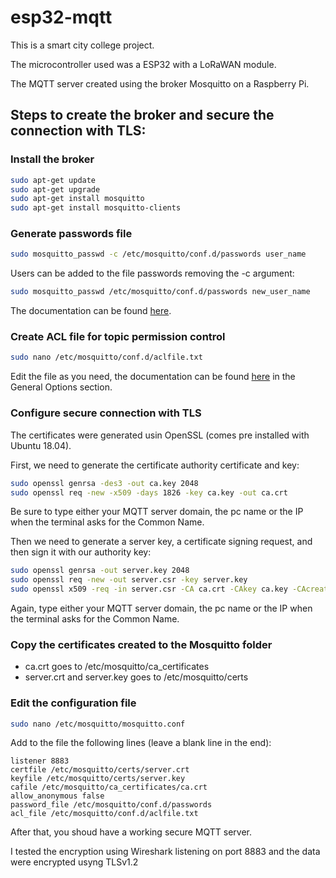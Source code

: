 # esp32-mqtt
This is a smart city college project.

The microcontroller used was a ESP32 with a LoRaWAN module.

The MQTT server created using the broker Mosquitto on a Raspberry Pi.

## Steps to create the broker and secure the connection with TLS:
### Install the broker
```bash
sudo apt-get update
sudo apt-get upgrade
sudo apt-get install mosquitto
sudo apt-get install mosquitto-clients
```
### Generate passwords file
```bash
sudo mosquitto_passwd -c /etc/mosquitto/conf.d/passwords user_name
```
Users can be added to the file passwords removing the -c argument:
```bash
sudo mosquitto_passwd /etc/mosquitto/conf.d/passwords new_user_name
```
The documentation can be found [here](https://mosquitto.org/man/mosquitto_passwd-1.html).
### Create ACL file for topic permission control
```bash
sudo nano /etc/mosquitto/conf.d/aclfile.txt
```
Edit the file as you need, the documentation can be found [here](https://mosquitto.org/man/mosquitto-conf-5.html) in the General Options section.
### Configure secure connection with TLS
The certificates were generated usin OpenSSL (comes pre installed with Ubuntu 18.04).

First, we need to generate the certificate authority certificate and key:
```bash
sudo openssl genrsa -des3 -out ca.key 2048
sudo openssl req -new -x509 -days 1826 -key ca.key -out ca.crt
```
Be sure to type either your MQTT server domain, the pc name or the IP when the terminal asks for the Common Name.

Then we need to generate a server key, a certificate signing request, and then sign it with our authority key:
```bash
sudo openssl genrsa -out server.key 2048
sudo openssl req -new -out server.csr -key server.key
sudo openssl x509 -req -in server.csr -CA ca.crt -CAkey ca.key -CAcreateserial -out server.crt -days 360
```
Again, type either your MQTT server domain, the pc name or the IP when the terminal asks for the Common Name.

### Copy the certificates created to the Mosquitto folder
- ca.crt goes to /etc/mosquitto/ca_certificates
- server.crt and server.key goes to /etc/mosquitto/certs

### Edit the configuration file
```bash
sudo nano /etc/mosquitto/mosquitto.conf
```
Add to the file the following lines (leave a blank line in the end):
```
listener 8883
certfile /etc/mosquitto/certs/server.crt
keyfile /etc/mosquitto/certs/server.key
cafile /etc/mosquitto/ca_certificates/ca.crt
allow_anonymous false
password_file /etc/mosquitto/conf.d/passwords
acl_file /etc/mosquitto/conf.d/aclfile.txt

```
After that, you shoud have a working secure MQTT server.

I tested the encryption using Wireshark listening on port 8883 and the data were encrypted usyng TLSv1.2
